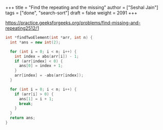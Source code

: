 +++
title = "Find the repeating and the missing"
author = ["Seshal Jain"]
tags = ["done", "search-sort"]
draft = false
weight = 2091
+++

<https://practice.geeksforgeeks.org/problems/find-missing-and-repeating2512/1>

```cpp
int *findTwoElement(int *arr, int n) {
  int *ans = new int(2);

  for (int i = 0; i < n; i++) {
    int index = abs(arr[i]) - 1;
    if (arr[index] < 0) {
      ans[0] = index + 1;
    }
    arr[index] = -abs(arr[index]);
  }

  for (int i = 0; i < n; i++) {
    if (arr[i] > 0) {
      ans[1] = i + 1;
      break;
    }
  }
  return ans;
}
```
